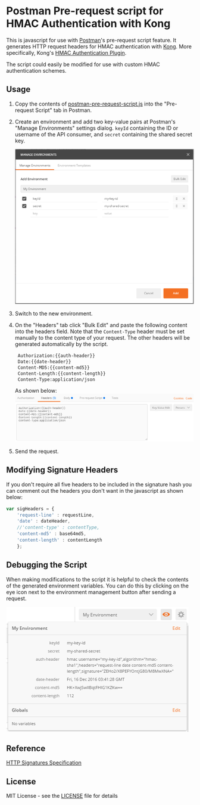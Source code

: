 # Postman Pre-request script for HMAC Authentication with Kong
This is javascript for use with [Postman](https://www.getpostman.com/)'s pre-request script feature.
It generates HTTP request headers for HMAC authentication with [Kong](https://getkong.org/).
More specifically, Kong's [HMAC Authentication Plugin](https://getkong.org/plugins/hmac-authentication/).

The script could easily be modified for use with custom HMAC authentication schemes.

## Usage

1. Copy the contents of [postman-pre-request-script.js](postman-pre-request-script.js) into the "Pre-request Script" tab in Postman.
2. Create an environment and add two key-value pairs at Postman's "Manage Environments" settings dialog. `keyId` containing the ID or username of the API consumer, and `secret` containing the shared secret key.

    ![Manage Environments](/screenshots/postman-manage-env.png?raw=true)
3. Switch to the new environment.
4. On the "Headers" tab click "Bulk Edit" and paste the following content into the headers field. Note that the `Content-Type` header must be set manually to the content type of your request. The other headers will be generated automatically by the script.

        Authorization:{{auth-header}}
        Date:{{date-header}}
        Content-MD5:{{content-md5}}
        Content-Length:{{content-length}}
        Content-Type:application/json 
    As shown below:
    ![Headers](/screenshots/postman-headers.png?raw=true)
5. Send the request. 

## Modifying Signature Headers
If you don't require all five headers to be included in the signature hash you can comment out the headers you don't want in the javascript as shown below:
```javascript
var sigHeaders = {
    'request-line' : requestLine,
    'date' : dateHeader,
    //'content-type' : contentType,
    'content-md5' : base64md5,
    'content-length' : contentLength
    };
```  

## Debugging the Script

When making modifications to the script it is helpful to check the contents of the generated environment variables. You can do this by clicking on the eye icon next to the environment management button after sending a request.

![Headers](/screenshots/postman-env-vars.png?raw=true)

## Reference

[HTTP Signatures Specification](https://tools.ietf.org/html/draft-cavage-http-signatures-00)

## License

MIT License - see the [LICENSE](LICENSE) file for details